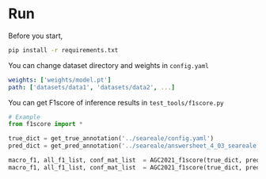 # Run
Before you start,
```bash
pip install -r requirements.txt
```

You can change dataset directory and weights in `config.yaml`
```yaml
weights: ['weights/model.pt']
path: ['datasets/data1', 'datasets/data2', ...]
```

You can get F1score of inference results in `test_tools/f1score.py`
```python
# Example
from f1score import *

true_dict = get_true_annotation('../seareale/config.yaml')
pred_dict = get_pred_annotation('../seareale/answersheet_4_03_seareale.json')

macro_f1, all_f1_list, conf_mat_list  = AGC2021_f1score(true_dict, pred_dict)
macro_f1, all_f1_list, conf_mat_list  = AGC2021_f1score(true_dict, pred_dict, include_zero=True)
```